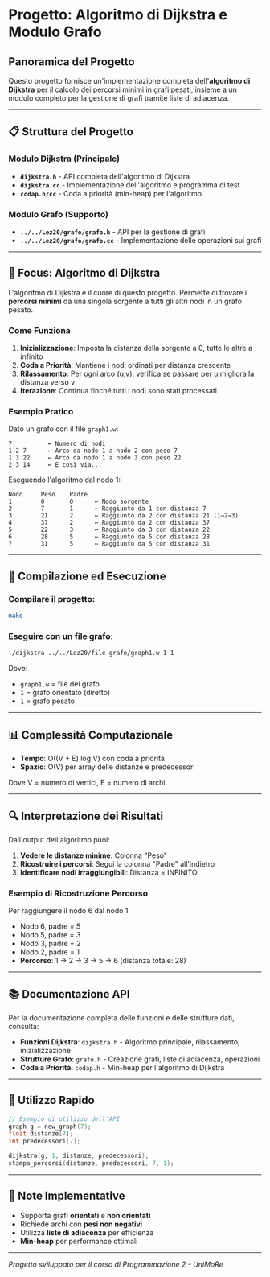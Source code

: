 # Progetto: Algoritmo di Dijkstra e Modulo Grafo

## Panoramica del Progetto

Questo progetto fornisce un'implementazione completa dell'**algoritmo di Dijkstra** per il calcolo dei percorsi minimi in grafi pesati, insieme a un modulo completo per la gestione di grafi tramite liste di adiacenza.

---

## 📋 Struttura del Progetto

### Modulo Dijkstra (Principale)
- **`dijkstra.h`** - API completa dell'algoritmo di Dijkstra
- **`dijkstra.cc`** - Implementazione dell'algoritmo e programma di test
- **`codap.h/cc`** - Coda a priorità (min-heap) per l'algoritmo

### Modulo Grafo (Supporto)
- **`../../Lez20/grafo/grafo.h`** - API per la gestione di grafi
- **`../../Lez20/grafo/grafo.cc`** - Implementazione delle operazioni sui grafi

---

## 🎯 Focus: Algoritmo di Dijkstra

L'algoritmo di Dijkstra è il cuore di questo progetto. Permette di trovare i **percorsi minimi** da una singola sorgente a tutti gli altri nodi in un grafo pesato.

### Come Funziona

1. **Inizializzazione**: Imposta la distanza della sorgente a 0, tutte le altre a infinito
2. **Coda a Priorità**: Mantiene i nodi ordinati per distanza crescente  
3. **Rilassamento**: Per ogni arco (u,v), verifica se passare per u migliora la distanza verso v
4. **Iterazione**: Continua finché tutti i nodi sono stati processati

### Esempio Pratico

Dato un grafo con il file `graph1.w`:
```
7          ← Numero di nodi
1 2 7      ← Arco da nodo 1 a nodo 2 con peso 7
1 3 22     ← Arco da nodo 1 a nodo 3 con peso 22
2 3 14     ← E così via...
```

Eseguendo l'algoritmo dal nodo 1:
```
Nodo     Peso    Padre
1        0       0      ← Nodo sorgente
2        7       1      ← Raggiunto da 1 con distanza 7  
3        21      2      ← Raggiunto da 2 con distanza 21 (1→2→3)
4        37      2      ← Raggiunto da 2 con distanza 37
5        22      3      ← Raggiunto da 3 con distanza 22
6        28      5      ← Raggiunto da 5 con distanza 28
7        31      5      ← Raggiunto da 5 con distanza 31
```

---

## 🔧 Compilazione ed Esecuzione

### Compilare il progetto:
```bash
make
```

### Eseguire con un file grafo:
```bash
./dijkstra ../../Lez20/file-grafo/graph1.w 1 1
```

Dove:
- `graph1.w` = file del grafo
- `1` = grafo orientato (diretto)
- `1` = grafo pesato

---

## 📊 Complessità Computazionale

- **Tempo**: O((V + E) log V) con coda a priorità
- **Spazio**: O(V) per array delle distanze e predecessori

Dove V = numero di vertici, E = numero di archi.

---

## 🔍 Interpretazione dei Risultati

Dall'output dell'algoritmo puoi:

1. **Vedere le distanze minime**: Colonna "Peso"
2. **Ricostruire i percorsi**: Segui la colonna "Padre" all'indietro
3. **Identificare nodi irraggiungibili**: Distanza = INFINITO

### Esempio di Ricostruzione Percorso
Per raggiungere il nodo 6 dal nodo 1:
- Nodo 6, padre = 5
- Nodo 5, padre = 3  
- Nodo 3, padre = 2
- Nodo 2, padre = 1
- **Percorso**: 1 → 2 → 3 → 5 → 6 (distanza totale: 28)

---

## 📚 Documentazione API

Per la documentazione completa delle funzioni e delle strutture dati, consulta:

- **Funzioni Dijkstra**: `dijkstra.h` - Algoritmo principale, rilassamento, inizializzazione
- **Strutture Grafo**: `grafo.h` - Creazione grafi, liste di adiacenza, operazioni
- **Coda a Priorità**: `codap.h` - Min-heap per l'algoritmo di Dijkstra

---

## 🚀 Utilizzo Rapido

```cpp
// Esempio di utilizzo dell'API
graph g = new_graph(7);
float distanze[7];
int predecessori[7];

dijkstra(g, 1, distanze, predecessori);
stampa_percorsi(distanze, predecessori, 7, 1);
```

---

## 📖 Note Implementative

- Supporta grafi **orientati** e **non orientati**
- Richiede archi con **pesi non negativi**
- Utilizza **liste di adiacenza** per efficienza
- **Min-heap** per performance ottimali

---

*Progetto sviluppato per il corso di Programmazione 2 - UniMoRe*
